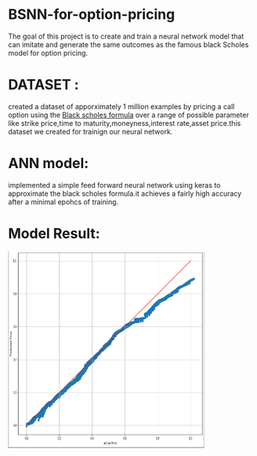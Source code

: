 # BSNN-for-option-pricing
The goal of this project is to create and train a neural network model that can imitate and generate the same outcomes as the famous black Scholes model for option pricing.

# DATASET :
created a dataset of apporximately 1 million examples by pricing a call option using the 
[Black scholes formula](https://en.wikipedia.org/wiki/Black%E2%80%93Scholes_model) over a range of possible parameter like strike price,time to maturity,moneyness,interest rate,asset price.this dataset we created for trainign our neural network.

# ANN model:
implemented a simple feed forward neural network using keras to approximate the black scholes formula.it achieves a fairly high accuracy after a minimal epohcs of training.

# Model Result:
<img src="https://github.com/gourav19102/BSNN-for-option-pricing/blob/main/actual%20vs%20bs.png" width="400" height="400" />
